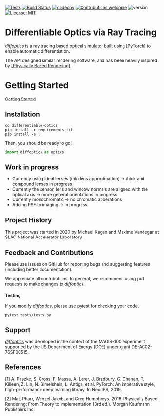 [![Tests](https://github.com/MaximeVandegar/differentiable_optic/actions/workflows/main.yml/badge.svg)](https://github.com/MaximeVandegar/differentiable_optic/actions)
[![Build Status](https://travis-ci.com/MaximeVandegar/differentiable_optic.svg?token=LBAvFbnCy9PEgexzsTUS&branch=main)](https://travis-ci.com/MaximeVandegar/differentiable_optic)
[![codecov](https://codecov.io/gh/MaximeVandegar/differentiable_optic/branch/main/graph/badge.svg)](https://codecov.io/gh/MaximeVandegar/differentiable_optic)
[![Contributions welcome](https://img.shields.io/badge/contributions-welcome-brightgreen.svg?style=flat)](https://github.com/mackelab/sbi/blob/master/CONTRIBUTING.md)
![version](https://img.shields.io/badge/version-0.0.1-blue)
[![License: MIT](https://img.shields.io/badge/License-MIT-yellow.svg)](https://opensource.org/licenses/MIT)

# Differentiable Optics via Ray Tracing
[*diffoptics*](https://github.com/magis-slac/differentiable-optics) is a ray tracing based optical simulator built using [[PyTorch]](#1) to enable automatic differentiation. 

The API designed similar rendering software, and has been heavily inspired by [[Physically Based Rendering]](#2). 


# Getting Started
[Getting Started](https://github.com/magis-slac/differentiable-optics/blob/main/docs/tutorials/quickStart.ipynb)


## Installation


```commandline
cd differentiable-optics
pip install -r requirements.txt
pip install -e .
```

Then, you should be ready to go!
```python
import diffoptics as optics
```

## Work in progress
- Currently using ideal lenses (thin lens approximation) -> thick and compound lenses in progress
- Currently the sensor, lens and window normals are aligned with the optical axis -> more general orientations in progress
- Currently monochromatic -> no chromatic abberations
- Adding PSF to imaging -> in progress 

## Project History

This project was started in 2020 by Michael Kagan and Maxime Vandegar at SLAC National Accelerator Laboratory.

## Feedback and Contributions

Please use issues on GitHub for reporting bugs and suggesting features (including better documentation).

We appreciate all contributions. In general, we recommend using pull requests to make changes to [*diffoptics*](https://github.com/magis-slac/differentiable-optics).  

#### Testing

If you modify [*diffoptics*](https://github.com/magis-slac/differentiable-optics), please use pytest for checking your code.

```commandline
pytest tests/tests.py 
```


## Support

[*diffoptics*](https://github.com/magis-slac/differentiable-optics) was developed in the context of the MAGIS-100 experiment supported by the US Department of Energy (DOE) under grant DE-AC02-76SF00515.

## References
<a id="1">[1]</a> 
A. Paszke, S. Gross, F. Massa, A. Lerer, J. Bradbury, G. Chanan, T. Killeen, Z. Lin, N. Gimelshein, L. Antiga, et al. PyTorch: An imperative style, high-performance deep learning library. In NeurIPS, 2019.

<a id="1">[2]</a> 
Matt Pharr, Wenzel Jakob, and Greg Humphreys. 2016. Physically Based Rendering: From Theory to Implementation (3rd ed.). Morgan Kaufmann Publishers Inc. 
